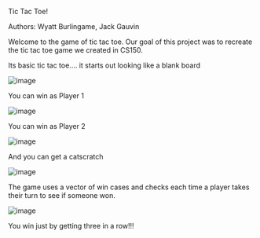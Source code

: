 Tic Tac Toe!

Authors: Wyatt Burlingame, Jack Gauvin

Welcome to the game of tic tac toe. Our goal of this project was to recreate the tic tac toe game we created in CS150. 

Its basic tic tac toe....
it starts out looking like a blank board

![image](https://user-images.githubusercontent.com/82528319/236280652-7859c60e-6530-4ea7-adcf-04af48458a86.png)


You can win as Player 1

![image](https://user-images.githubusercontent.com/82528319/236281790-61e8c7e9-dd9f-4f61-8bd0-1e1779b48141.png)


You can win as Player 2

![image](https://user-images.githubusercontent.com/82528319/236279653-a2f6b970-5bb5-4dd6-82bf-1265223a6746.png)


And you can get a catscratch

![image](https://user-images.githubusercontent.com/82528319/236280731-ef869d72-bf53-41c1-ba2e-c88473659320.png)


The game uses a vector of win cases and checks each time a player takes their turn to see if someone won. 

![image](https://user-images.githubusercontent.com/82528319/236280878-3735b1b8-279b-450e-88ed-a878a8dd2d3d.png)

You win just by getting three in a row!!!



